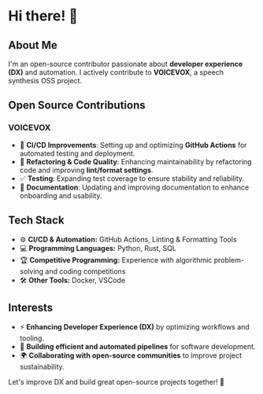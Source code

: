 # Hi there! 👋

## About Me
I'm an open-source contributor passionate about **developer experience (DX)** and automation. I actively contribute to **VOICEVOX**, a speech synthesis OSS project.

## Open Source Contributions
### **VOICEVOX**
- 🚀 **CI/CD Improvements**: Setting up and optimizing **GitHub Actions** for automated testing and deployment.
- 🔧 **Refactoring & Code Quality**: Enhancing maintainability by refactoring code and improving **lint/format settings**.
- ✅ **Testing**: Expanding test coverage to ensure stability and reliability.
- 📖 **Documentation**: Updating and improving documentation to enhance onboarding and usability.

## Tech Stack
- ⚙️ **CI/CD & Automation:** GitHub Actions, Linting & Formatting Tools
- 💻 **Programming Languages:** Python, Rust, SQL
- 🏆 **Competitive Programming:** Experience with algorithmic problem-solving and coding competitions
- 🛠️ **Other Tools:** Docker, VSCode

## Interests
- ⚡ **Enhancing Developer Experience (DX)** by optimizing workflows and tooling.
- 🔄 **Building efficient and automated pipelines** for software development.
- 🌍 **Collaborating with open-source communities** to improve project sustainability.

Let's improve DX and build great open-source projects together! 🚀
